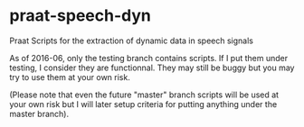 # praat-speech-dyn
Praat Scripts for the extraction of dynamic data in speech signals

As of 2016-06, only the testing branch contains scripts. If I put them under testing,
I consider they are functionnal. They may still be buggy but you may try to use them
at your own risk.

(Please note that even the future "master" branch scripts will be used at your own risk
but I will later setup criteria for putting anything under the master branch).

